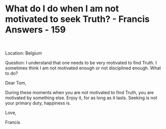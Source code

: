 # What do I do when I am not motivated to seek Truth? - Francis Answers - 159

&nbsp;

Location: Belgium&nbsp;

Question: I understand that one needs to be very motivated to find Truth. I sometimes think I am not motivated enough or not disciplined enough. What to do?

Dear Tom,

During these moments when you are not motivated to find Truth, you are motivated by something else. Enjoy it, for as long as it lasts. Seeking is not your primary duty, happiness is.

Love,&nbsp;

Francis




  








